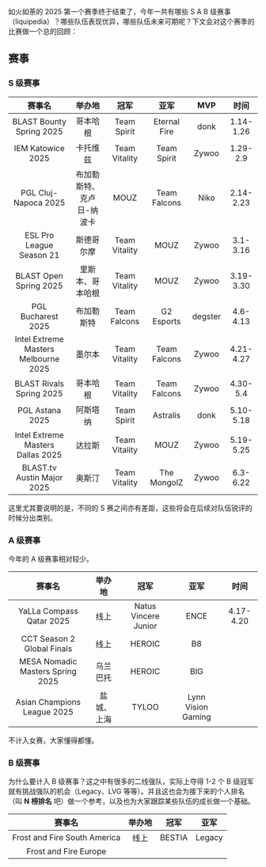 如火如荼的 2025 第一个赛季终于结束了，今年一共有哪些 S A B 级赛事（liquipedia）？哪些队伍表现优异，哪些队伍未来可期呢？下文会对这个赛季的比赛做一个总的回顾：

## 赛事
### S 级赛事

|                 赛事名                  |      举办地      |      冠军       |      亚军      |   MVP   |    时间     |
| :----------------------------------: | :-----------: | :-----------: | :----------: | :-----: | :-------: |
|       BLAST Bounty Spring 2025       |     哥本哈根      |  Team Spirit  | Eternal Fire |  donk   | 1.14-1.26 |
|          IEM Katowice 2025           |     卡托维兹      | Team Vitality | Team Spirit  |  Zywoo  | 1.29-2.9  |
|         PGL Cluj-Napoca 2025         | 布加勒斯特、克卢日-纳波卡 |     MOUZ      | Team Falcons |  Niko   | 2.14-2.23 |
|       ESL Pro League Season 21       |     斯德哥尔摩     | Team Vitality |     MOUZ     |  Zywoo  | 3.1-3.16  |
|        BLAST Open Spring 2025        |   里斯本、哥本哈根    | Team Vitality |     MOUZ     |  Zywoo  | 3.19-3.30 |
|          PGL Bucharest 2025          |     布加勒斯特     | Team Falcons  |  G2 Esports  | degster | 4.6-4.13  |
| Intel Extreme Masters Melbourne 2025 |      墨尔本      | Team Vitality | Team Falcons |  Zywoo  | 4.21-4.27 |
|       BLAST Rivals Spring 2025       |     哥本哈根      | Team Vitality | Team Falcons |  Zywoo  | 4.30-5.4  |
|         PGL Astana 2025<br>          |     阿斯塔纳      |  Team Spirit  |   Astralis   |  donk   | 5.10-5.18 |
|  Intel Extreme Masters Dallas 2025   |      达拉斯      | Team Vitality |     MOUZ     |  Zywoo  | 5.19-5.25 |
|      BLAST.tv Austin Major 2025      |      奥斯汀      | Team Vitality | The MongolZ  |  Zywoo  | 6.3-6.22  |
这里尤其要说明的是，不同的 S 赛之间亦有差距，这些将会在后续对队伍锐评的时候分出类别。
### A 级赛事
今年的 A 级赛事相对较少。

|               赛事名                |  举办地  |          冠军          |         亚军         |    时间     |
| :------------------------------: | :---: | :------------------: | :----------------: | :-------: |
|     YaLLa Compass Qatar 2025     |  线上   | Natus Vincere Junior |        ENCE        | 4.17-4.20 |
|    CCT Season 2 Global Finals    |  线上   |        HEROIC        |         B8         |           |
| MESA Nomadic Masters Spring 2025 | 乌兰巴托  |        HEROIC        |        BIG         |           |
|   Asian Champions League 2025    | 盐城、上海 |        TYLOO         | Lynn Vision Gaming |           |
不计入女赛，大家懂得都懂。
### B 级赛事
为什么要计入 B 级赛事？这之中有很多的二线强队，实际上夺得 1-2 个 B 级冠军就有挑战强队的机会（Legacy、LVG 等等）。并且这也会为接下来的个人排名（叫 **N 榜排名** 吧）做一个参考，以及也为大家跟踪某些队伍的成长做一个基础。

|             赛事名              | 举办地 |   冠军   |   亚军   |
| :--------------------------: | :-: | :----: | :----: |
| Frost and Fire South America | 线上  | BESTIA | Legacy |
|    Frost and Fire Europe     |     |        |        |
